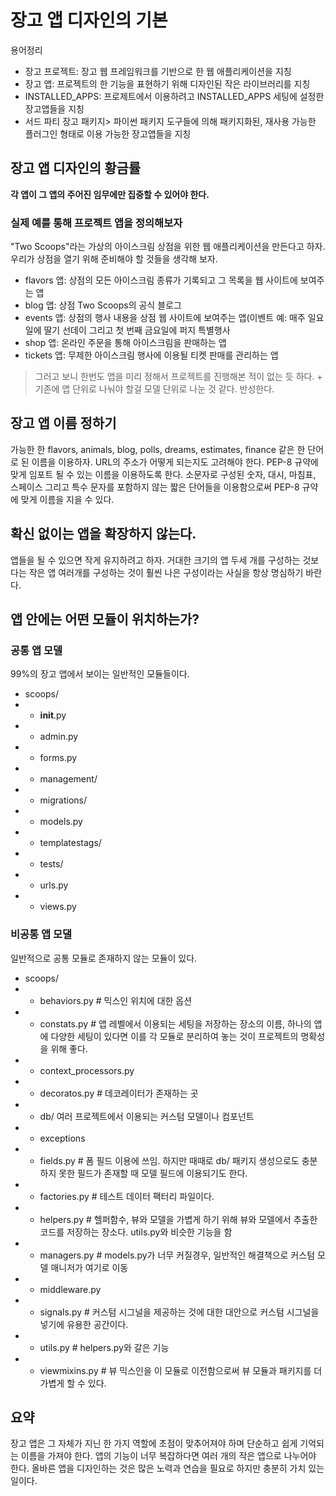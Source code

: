 # 장고 앱 디자인의 기본
용어정리
- 장고 프로젝트: 장고 웹 프레임워크를 기반으로 한 웹 애플리케이션을 지칭
- 장고 앱: 프로젝트의 한 기능을 표현하기 위해 디자인된 작은 라이브러리를 지칭
- INSTALLED_APPS: 프로제트에서 이용하려고 INSTALLED_APPS 세팅에 설정한 장고앱들을 지칭
- 서드 파티 장고 패키지> 파이썬 패키지 도구들에 의해 패키지화된, 재사용 가능한 플러그인 형태로 이용 가능한 장고앱들을 지칭

## 장고 앱 디자인의 황금률
**각 앱이 그 앱의 주어진 임무에만 집중할 수 있어야 한다.**

### 실제 예를 통해 프로젝트 앱을 정의해보자
"Two Scoops"라는 가상의 아이스크림 상점을 위한 웹 애플리케이션을 만든다고 하자. 우리가 상점을 열기 위해 준비해야 할 것들을 생각해 보자.
- flavors 앱: 상점의 모든 아이스크림 종류가 기록되고 그 목록을 웹 사이트에 보여주는 앱
- blog 앱: 상점 Two Scoops의 공식 블로그
- events 앱: 상점의 행사 내용을 상점 웹 사이트에 보여주는 앱(이벤트 예: 매주 일요일에 딸기 선데이 그리고 첫 번째 금요일에 퍼지 특별행사
- shop 앱: 온라인 주문을 통해 아이스크림을 판매하는 앱
- tickets 앱: 무제한 아이스크림 행사에 이용될 티켓 판매를 관리하는 앱


> 그러고 보니 한번도 앱을 미리 정해서 프로젝트를 진행해본 적이 없는 듯 하다. + 기존에 앱 단위로 나눠야 할걸 모델 단위로 나눈 것 같다. 반성한다.

## 장고 앱 이름 정하기
가능한 한 flavors, animals, blog, polls, dreams, estimates, finance 같은 한 단어로 된 이름을 이용하자.
URL의 주소가 어떻게 되는지도 고려해야 한다.
PEP-8 규약에 맞게 임포트 될 수 있는 이름을 이용하도록 한다. 소문자로 구성된 숫자, 대시, 마침표, 스페이스 그리고 특수 문자를 포함하지 않는 짧은 단어들을 이용함으로써 PEP-8 규약에 맞게 이름을 지을 수 있다.

## 확신 없이는 앱을 확장하지 않는다.
앱들을 될 수 있으면 작게 유지하려고 하자. 거대한 크기의 앱 두세 개를 구성하는 것보다는 작은 앱 여러개를 구성하는 것이 훨씬 나은 구성이라는 사실을 항상 명심하기 바란다.

## 앱 안에는 어떤 모듈이 위치하는가?
### 공통 앱 모델
99%의 장고 앱에서 보이는 일반적인 모듈들이다. 
- scoops/
- - __init__.py
- - admin.py
- - forms.py
- - management/
- - migrations/
- - models.py
- - templatestags/
- - tests/
- - urls.py
- - views.py

### 비공통 앱 모댈
일반적으로 공통 모듈로 존재하지 않는 모듈이 있다.
- scoops/
- - behaviors.py # 믹스인 위치에 대한 옵션
- - constats.py # 앱 레벨에서 이용되는 세팅을 저장하는 장소의 이름, 하나의 앱에 다양한 세팅이 있다면 이를 각 모듈로 분리하여 놓는 것이 프로젝트의 명확성을 위해 좋다.
- - context_processors.py
- - decoratos.py  # 데코레이터가 존재하는 곳
- - db/ 여러 프로젝트에서 이용되는 커스텀 모델이나 컴포넌트 
- - exceptions
- - fields.py # 폼 필드 이용에 쓰임. 하지만 때때로 db/ 패키지 생성으로도 충분하지 못한 필드가 존재할 때 모델 필드에 이용되기도 한다.
- - factories.py # 테스트 데이터 팩터리 파일이다.
- - helpers.py # 헬퍼함수, 뷰와 모델을 가볍게 하기 위해 뷰와 모델에서 추출한 코드를 저장하는 장소다. utils.py와 비슷한 기능을 함
- - managers.py # models.py가 너무 커질경우, 일반적인 해결책으로 커스텀 모델 매니저가 여기로 이동
- - middleware.py
- - signals.py # 커스텀 시그널을 제공하는 것에 대한 대안으로 커스텀 시그널을 넣기에 유용한 공간이다.
- - utils.py # helpers.py와 갈은 기능
- - viewmixins.py # 뷰 믹스인을 이 모듈로 이전함으로써 뷰 모듈과 패키지를 더 가볍게 할 수 있다. 

## 요약
장고 앱은 그 자체가 지닌 한 가지 역할에 초점이 맞추어져야 하며 단순하고 쉽게 기억되는 이름을 가져야 한다. 앱의 기능이 너무 복잡하다면 여러 개의 작은 앱으로 나누어야 한다. 올바른 앱을 디자인하는 것은 많은 노력과 연습을 필요로 하지만 충분히 가치 있는 일이다.
